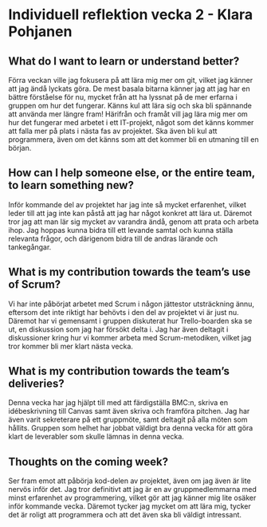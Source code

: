 # Individuell reflektion vecka 2 - Klara Pohjanen
## What do I want to learn or understand better?
Förra veckan ville jag fokusera på att lära mig mer om git, vilket jag känner att jag ändå lyckats göra. De mest basala bitarna känner jag att jag har en bättre förståelse för nu, mycket från att ha lyssnat på de mer erfarna i gruppen om hur det fungerar. Känns kul att lära sig och ska bli spännande att använda mer längre fram! Härifrån och framåt vill jag lära mig mer om hur det fungerar med arbetet i ett IT-projekt, något som det känns kommer att falla mer på plats i nästa fas av projektet. Ska även bli kul att programmera, även om det känns som att det kommer bli en utmaning till en början.

## How can I help someone else, or the entire team, to learn something new?
Inför kommande del av projektet har jag inte så mycket erfarenhet, vilket leder till att jag inte kan påstå att jag har något konkret att lära ut. Däremot tror jag att man lär sig mycket av varandra ändå, genom att prata och arbeta ihop. Jag hoppas kunna bidra till ett levande samtal och kunna ställa relevanta frågor, och därigenom bidra till de andras lärande och tankegångar. 

## What is my contribution towards the team’s use of Scrum?
Vi har inte påbörjat arbetet med Scrum i någon jättestor utsträckning ännu, eftersom det inte riktigt har behövts i den del av projektet vi är just nu. Däremot har vi gemensamt i gruppen diskuterat hur Trello-boarden ska se ut, en diskussion som jag har försökt delta i. Jag har även deltagit i diskussioner kring hur vi kommer arbeta med Scrum-metodiken, vilket jag tror kommer bli mer klart nästa vecka.

## What is my contribution towards the team’s deliveries?
Denna vecka har jag hjälpt till med att färdigställa BMC:n, skriva en idébeskrivning till Canvas samt även skriva och framföra pitchen. Jag har även varit sekreterare på ett gruppmöte, samt deltagit på alla möten som hållits. Gruppen som helhet har jobbat väldigt bra denna vecka för att göra klart de leverabler som skulle lämnas in denna vecka. 

## Thoughts on the coming week? 
Ser fram emot att påbörja kod-delen av projektet, även om jag även är lite nervös inför det. Jag tror definitivt att jag är en av gruppmedlemmarna med minst erfarenhet av programmering, vilket gör att jag känner mig lite osäker inför kommande vecka. Däremot tycker jag mycket om att lära mig, tycker det är roligt att programmera och att det även ska bli väldigt intressant. 